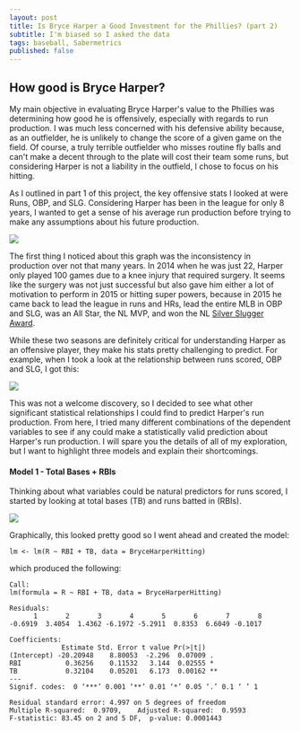 ```yaml
---
layout: post
title: Is Bryce Harper a Good Investment for the Phillies? (part 2)
subtitle: I'm biased so I asked the data
tags: baseball, Sabermetrics
published: false
---
```


## How good is Bryce Harper?

My main objective in evaluating Bryce Harper's value to the Phillies was determining how good he is offensively, especially with regards to run production. I was much less concerned with his defensive ability because, as an outfielder, he is unlikely to change the score of a given game on the field. Of course, a truly terrible outfielder who misses routine fly balls and can't make a decent through to the plate will cost their team some runs, but considering Harper is not a liability in the outfield, I chose to focus on his hitting.

As I outlined in part 1 of this project, the key offensive stats I looked at were Runs, OBP, and SLG. Considering Harper has been in the league for only 8 years, I wanted to get a sense of his average run production before trying to make any assumptions about his future production. 

![]({{site.baseurl}}/img/bhRunsggplot.png)

The first thing I noticed about this graph was the inconsistency in production over not that many years. In 2014 when he was just 22, Harper only played 100 games due to a knee injury that required surgery. It seems like the surgery was not just successful but also gave him either a lot of motivation to perform in 2015 or hitting super powers, because in 2015 he came back to lead the league in runs and HRs, lead the entire MLB in OBP and SLG, was an All Star, the NL MVP, and won the NL [Silver Slugger Award](https://en.wikipedia.org/wiki/Silver_Slugger_Award).

While these two seasons are definitely critical for understanding Harper as an offensive player, they make his stats pretty challenging to predict. For example, when I took a look at the relationship between runs scored, OBP and SLG, I got this:

![]({{site.baseurl}}/img/bhHittingStatsgg.png)

This was not a welcome discovery, so I decided to see what other significant statistical relationships I could find to predict Harper's run production. From here, I tried many different combinations of the dependent variables to see if any could make a statistically valid prediction about Harper's run production. I will spare you the details of all of my exploration, but I want to highlight three models and explain their shortcomings. 

#### Model 1 - Total Bases + RBIs

Thinking about what variables could be natural predictors for runs scored, I started by looking at total bases (TB) and runs batted in (RBIs). 

![]({{site.baseurl}}/img/bhTBRBIgg.png)

Graphically, this looked pretty good so I went ahead and created the model:

``lm <- lm(R ~ RBI + TB, data = BryceHarperHitting) ``

which produced the following:

```
Call:
lm(formula = R ~ RBI + TB, data = BryceHarperHitting)

Residuals:
      1       2       3       4       5       6       7       8 
-0.6919  3.4054  1.4362 -6.1972 -5.2911  0.8353  6.6049 -0.1017 

Coefficients:
             Estimate Std. Error t value Pr(>|t|)   
(Intercept) -20.20948    8.80053  -2.296  0.07009 . 
RBI           0.36256    0.11532   3.144  0.02555 * 
TB            0.32104    0.05201   6.173  0.00162 **
---
Signif. codes:  0 ‘***’ 0.001 ‘**’ 0.01 ‘*’ 0.05 ‘.’ 0.1 ‘ ’ 1

Residual standard error: 4.997 on 5 degrees of freedom
Multiple R-squared:  0.9709,	Adjusted R-squared:  0.9593 
F-statistic: 83.45 on 2 and 5 DF,  p-value: 0.0001443
```
